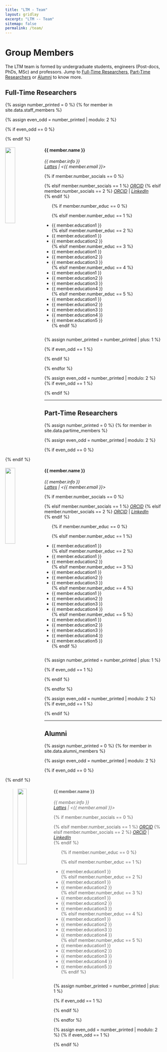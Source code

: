```yaml
---
title: "LTM - Team"
layout: gridlay
excerpt: "LTM -- Team"
sitemap: false
permalink: /team/
---
```


# Group Members
The LTM team is formed by undergraduate students, engineers (Post-docs, PhDs, MSc) and professors. Jump to [Full-Time Researchers](#full-time-researchers), [Part-Time Researchers](#part-time-researchers) or [Alumni](#alumni) to know more.

## Full-Time Researchers
{% assign number_printed = 0 %}
{% for member in site.data.staff_members %}

{% assign even_odd = number_printed | modulo: 2 %}

{% if even_odd == 0 %}
<div class="row">
{% endif %}

<div class="col-sm-6 clearfix">
  <img src="{{ site.url }}{{ site.baseurl }}/images/ltm_team/{{ member.photo }}" class="img-responsive" width="25%" style="float: left" />
  <h4>{{ member.name }}</h4>
  <i>
    {{ member.info }} <br>
    <a href="{{ member.lattes }}">Lattes</a> | <{{ member.email }}> <br>
  </i>
  <ul>
  {% if member.number_socials == 0 %}
     
  {% elsif member.number_socials == 1 %}
    <i><a href="{{ member.orcid }}">ORCID</a></i>
  {% elsif member.number_socials == 2 %}
    <i><a href="{{ member.orcid }}">ORCID</a></i> | <i><a href="{{ member.linkedin }}">LinkedIn</a></i> <br>
  {% endif %}
  </ul>
  <ul style="overflow: hidden">
  {% if member.number_educ == 0 %}
  
  {% elsif member.number_educ == 1 %}
    <li> {{ member.education1 }} </li>
  {% elsif member.number_educ == 2 %}
    <li> {{ member.education1 }} </li>
    <li> {{ member.education2 }} </li>
  {% elsif member.number_educ == 3 %}
    <li> {{ member.education1 }} </li>
    <li> {{ member.education2 }} </li>
    <li> {{ member.education3 }} </li>
  {% elsif member.number_educ == 4 %}
    <li> {{ member.education1 }} </li>
    <li> {{ member.education2 }} </li>
    <li> {{ member.education3 }} </li>
    <li> {{ member.education4 }} </li>
  {% elsif member.number_educ == 5 %}
    <li> {{ member.education1 }} </li>
    <li> {{ member.education2 }} </li>
    <li> {{ member.education3 }} </li>
    <li> {{ member.education4 }} </li>
    <li> {{ member.education5 }} </li>
  {% endif %}
  </ul>
</div>

{% assign number_printed = number_printed | plus: 1 %}

{% if even_odd == 1 %}
</div>
{% endif %}

{% endfor %}

{% assign even_odd = number_printed | modulo: 2 %}
{% if even_odd == 1 %}
</div>
{% endif %}


---
## Part-Time Researchers
{% assign number_printed = 0 %}
{% for member in site.data.partime_members %}

{% assign even_odd = number_printed | modulo: 2 %}

{% if even_odd == 0 %}
<div class="row">
{% endif %}

<div class="col-sm-6 clearfix">
  <img src="{{ site.url }}{{ site.baseurl }}/images/ltm_team/{{ member.photo }}" class="img-responsive" width="25%" style="float: left" />
  <h4>{{ member.name }}</h4>
  <i>
    {{ member.info }} <br>
    <a href="{{ member.lattes }}">Lattes</a> | <{{ member.email }}> <br>
  </i>
  <ul>
  {% if member.number_socials == 0 %}
     
  {% elsif member.number_socials == 1 %}
    <i><a href="{{ member.orcid }}">ORCID</a></i>
  {% elsif member.number_socials == 2 %}
    <i><a href="{{ member.orcid }}">ORCID</a></i> | <i><a href="{{ member.linkedin }}">LinkedIn</a></i> <br>
  {% endif %}
  </ul>
  <ul style="overflow: hidden">
  {% if member.number_educ == 0 %}
  
  {% elsif member.number_educ == 1 %}
    <li> {{ member.education1 }} </li>
  {% elsif member.number_educ == 2 %}
    <li> {{ member.education1 }} </li>
    <li> {{ member.education2 }} </li>
  {% elsif member.number_educ == 3 %}
    <li> {{ member.education1 }} </li>
    <li> {{ member.education2 }} </li>
    <li> {{ member.education3 }} </li>
  {% elsif member.number_educ == 4 %}
    <li> {{ member.education1 }} </li>
    <li> {{ member.education2 }} </li>
    <li> {{ member.education3 }} </li>
    <li> {{ member.education4 }} </li>
  {% elsif member.number_educ == 5 %}
    <li> {{ member.education1 }} </li>
    <li> {{ member.education2 }} </li>
    <li> {{ member.education3 }} </li>
    <li> {{ member.education4 }} </li>
    <li> {{ member.education5 }} </li>
  {% endif %}
  </ul>

</div>

{% assign number_printed = number_printed | plus: 1 %}

{% if even_odd == 1 %}
</div>
{% endif %}

{% endfor %}

{% assign even_odd = number_printed | modulo: 2 %}
{% if even_odd == 1 %}
</div>
{% endif %}



---
## Alumni
{% assign number_printed = 0 %}
{% for member in site.data.alumni_members %}

{% assign even_odd = number_printed | modulo: 2 %}

{% if even_odd == 0 %}
<div class="row">
{% endif %}

<div class="col-sm-6 clearfix">
  <blockquote>
  <img src="{{ site.url }}{{ site.baseurl }}/images/ltm_team/{{ member.photo }}" class="img-responsive" width="25%" style="float: left" />
  <h4>{{ member.name }}</h4>
  <i>
    {{ member.info }} <br>
    <a href="{{ member.lattes }}">Lattes</a> | <{{ member.email }}> <br>
  </i>
  <ul>
  {% if member.number_socials == 0 %}
     
  {% elsif member.number_socials == 1 %}
    <i><a href="{{ member.orcid }}">ORCID</a></i>
  {% elsif member.number_socials == 2 %}
    <i><a href="{{ member.orcid }}">ORCID</a></i> | <i><a href="{{ member.linkedin }}">LinkedIn</a></i> <br>
  {% endif %}
  </ul>
  <ul style="overflow: hidden">
  {% if member.number_educ == 0 %}
  
  {% elsif member.number_educ == 1 %}
    <li> {{ member.education1 }} </li>
  {% elsif member.number_educ == 2 %}
    <li> {{ member.education1 }} </li>
    <li> {{ member.education2 }} </li>
  {% elsif member.number_educ == 3 %}
    <li> {{ member.education1 }} </li>
    <li> {{ member.education2 }} </li>
    <li> {{ member.education3 }} </li>
  {% elsif member.number_educ == 4 %}
    <li> {{ member.education1 }} </li>
    <li> {{ member.education2 }} </li>
    <li> {{ member.education3 }} </li>
    <li> {{ member.education4 }} </li>
  {% elsif member.number_educ == 5 %}
    <li> {{ member.education1 }} </li>
    <li> {{ member.education2 }} </li>
    <li> {{ member.education3 }} </li>
    <li> {{ member.education4 }} </li>
    <li> {{ member.education5 }} </li>
  {% endif %}
  </ul>
  </blockquote> 
</div>

{% assign number_printed = number_printed | plus: 1 %}

{% if even_odd == 1 %}
</div>
{% endif %}

{% endfor %}

{% assign even_odd = number_printed | modulo: 2 %}
{% if even_odd == 1 %}
</div>
{% endif %}

